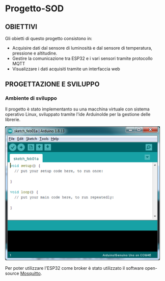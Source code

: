 # Progetto-SOD

## OBIETTIVI
Gli obietti di questo progetto consistono in: 
- Acquisire dati dal sensore di luminosità e dal sensore di temperatura, pressione e altitudine.
- Gestire la comunicazione tra ESP32 e i vari sensori tramite protocollo MQTT
- Visualizzare i dati acquisiti tramite un interfaccia web 

## PROGETTAZIONE E SVILUPPO
### Ambiente di sviluppo
Il progetto è stato implementanto su una macchina virtuale con sistema operativo Linux, sviluppato tramite l'ide ArduinoIde per la gestione delle librerie. <br>

<p align="center" style="margin-top: 10px;margin-bottom: 10px">
<img src="https://github.com/S1090231/Progetto-SOD/blob/main/Arduino.png" width="550" > 
</p>

Per poter utilizzare l'ESP32 come broker è stato utilizzato il software open-source [Mosquitto](https://mosquitto.org/). <br>
